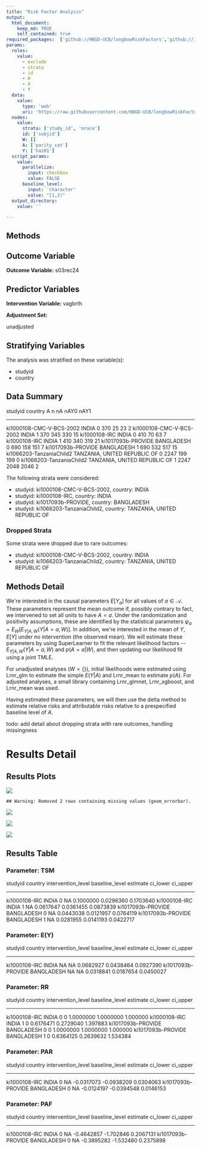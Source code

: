 ```yaml
---
title: "Risk Factor Analysis"
output: 
  html_document:
    keep_md: TRUE
    self_contained: true
required_packages:  ['github://HBGD-UCB/longbowRiskFactors','github://jeremyrcoyle/skimr@vector_types', 'github://tlverse/delayed']
params:
  roles:
    value:
      - exclude
      - strata
      - id
      - W
      - A
      - Y
  data: 
    value: 
      type: 'web'
      uri: 'https://raw.githubusercontent.com/HBGD-UCB/longbowRiskFactors/master/inst/sample_data/birthwt_data.rdata'
  nodes:
    value:
      strata: ['study_id', 'mrace']
      id: ['subjid']
      W: []
      A: ['parity_cat']
      Y: ['haz01']
  script_params:
    value:
      parallelize:
        input: checkbox
        value: FALSE
      baseline_level:
        input: 'character'
        value: "[1,2)"
  output_directory:
    value: ''

---
```








## Methods
## Outcome Variable

**Outcome Variable:** s03rec24

## Predictor Variables

**Intervention Variable:** vagbrth

**Adjustment Set:**

unadjusted

## Stratifying Variables

The analysis was stratified on these variable(s):

* studyid
* country

## Data Summary

studyid                    country                        A        n     nA   nAY0   nAY1
-------------------------  -----------------------------  ---  -----  -----  -----  -----
ki1000108-CMC-V-BCS-2002   INDIA                          0      370     25     23      2
ki1000108-CMC-V-BCS-2002   INDIA                          1      370    345    330     15
ki1000108-IRC              INDIA                          0      410     70     63      7
ki1000108-IRC              INDIA                          1      410    340    319     21
ki1017093b-PROVIDE         BANGLADESH                     0      690    158    151      7
ki1017093b-PROVIDE         BANGLADESH                     1      690    532    517     15
ki1066203-TanzaniaChild2   TANZANIA, UNITED REPUBLIC OF   0     2247    199    199      0
ki1066203-TanzaniaChild2   TANZANIA, UNITED REPUBLIC OF   1     2247   2048   2046      2


The following strata were considered:

* studyid: ki1000108-CMC-V-BCS-2002, country: INDIA
* studyid: ki1000108-IRC, country: INDIA
* studyid: ki1017093b-PROVIDE, country: BANGLADESH
* studyid: ki1066203-TanzaniaChild2, country: TANZANIA, UNITED REPUBLIC OF

### Dropped Strata

Some strata were dropped due to rare outcomes:

* studyid: ki1000108-CMC-V-BCS-2002, country: INDIA
* studyid: ki1066203-TanzaniaChild2, country: TANZANIA, UNITED REPUBLIC OF

## Methods Detail

We're interested in the causal parameters $E[Y_a]$ for all values of $a \in \mathcal{A}$. These parameters represent the mean outcome if, possibly contrary to fact, we intervened to set all units to have $A=a$. Under the randomization and positivity assumptions, these are identified by the statistical parameters $\psi_a=E_W[E_{Y|A,W}(Y|A=a,W)]$.  In addition, we're interested in the mean of $Y$, $E[Y]$ under no intervention (the observed mean). We will estimate these parameters by using SuperLearner to fit the relevant likelihood factors -- $E_{Y|A,W}(Y|A=a,W)$ and $p(A=a|W)$, and then updating our likelihood fit using a joint TMLE.

For unadjusted analyses ($W=\{\}$), initial likelihoods were estimated using Lrnr_glm to estimate the simple $E(Y|A)$ and Lrnr_mean to estimate $p(A)$. For adjusted analyses, a small library containing Lrnr_glmnet, Lrnr_xgboost, and Lrnr_mean was used.

Having estimated these parameters, we will then use the delta method to estimate relative risks and attributable risks relative to a prespecified baseline level of $A$.

todo: add detail about dropping strata with rare outcomes, handling missingness







# Results Detail

## Results Plots
![](/tmp/8599a5ed-e5a5-4363-8eb7-81467b3ba355/REPORT_files/figure-html/plot_tsm-1.png)<!-- -->


```
## Warning: Removed 2 rows containing missing values (geom_errorbar).
```

![](/tmp/8599a5ed-e5a5-4363-8eb7-81467b3ba355/REPORT_files/figure-html/plot_rr-1.png)<!-- -->

![](/tmp/8599a5ed-e5a5-4363-8eb7-81467b3ba355/REPORT_files/figure-html/plot_paf-1.png)<!-- -->

![](/tmp/8599a5ed-e5a5-4363-8eb7-81467b3ba355/REPORT_files/figure-html/plot_par-1.png)<!-- -->

## Results Table

### Parameter: TSM


studyid              country      intervention_level   baseline_level     estimate    ci_lower    ci_upper
-------------------  -----------  -------------------  ---------------  ----------  ----------  ----------
ki1000108-IRC        INDIA        0                    NA                0.1000000   0.0296360   0.1703640
ki1000108-IRC        INDIA        1                    NA                0.0617647   0.0361455   0.0873839
ki1017093b-PROVIDE   BANGLADESH   0                    NA                0.0443038   0.0121957   0.0764119
ki1017093b-PROVIDE   BANGLADESH   1                    NA                0.0281955   0.0141193   0.0422717


### Parameter: E(Y)


studyid              country      intervention_level   baseline_level     estimate    ci_lower    ci_upper
-------------------  -----------  -------------------  ---------------  ----------  ----------  ----------
ki1000108-IRC        INDIA        NA                   NA                0.0682927   0.0438464   0.0927390
ki1017093b-PROVIDE   BANGLADESH   NA                   NA                0.0318841   0.0187654   0.0450027


### Parameter: RR


studyid              country      intervention_level   baseline_level     estimate    ci_lower   ci_upper
-------------------  -----------  -------------------  ---------------  ----------  ----------  ---------
ki1000108-IRC        INDIA        0                    0                 1.0000000   1.0000000   1.000000
ki1000108-IRC        INDIA        1                    0                 0.6176471   0.2729040   1.397883
ki1017093b-PROVIDE   BANGLADESH   0                    0                 1.0000000   1.0000000   1.000000
ki1017093b-PROVIDE   BANGLADESH   1                    0                 0.6364125   0.2639632   1.534384


### Parameter: PAR


studyid              country      intervention_level   baseline_level      estimate     ci_lower    ci_upper
-------------------  -----------  -------------------  ---------------  -----------  -----------  ----------
ki1000108-IRC        INDIA        0                    NA                -0.0317073   -0.0938209   0.0304063
ki1017093b-PROVIDE   BANGLADESH   0                    NA                -0.0124197   -0.0394548   0.0146153


### Parameter: PAF


studyid              country      intervention_level   baseline_level      estimate    ci_lower    ci_upper
-------------------  -----------  -------------------  ---------------  -----------  ----------  ----------
ki1000108-IRC        INDIA        0                    NA                -0.4642857   -1.702846   0.2067131
ki1017093b-PROVIDE   BANGLADESH   0                    NA                -0.3895282   -1.532480   0.2375898
